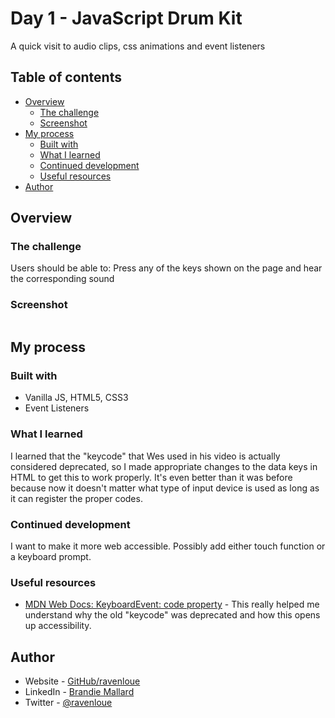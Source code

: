 # Day 1 - JavaScript Drum Kit

A quick visit to audio clips, css animations and event listeners

## Table of contents

- [Overview](#overview)
  - [The challenge](#the-challenge)
  - [Screenshot](#screenshot)
- [My process](#my-process)
  - [Built with](#built-with)
  - [What I learned](#what-i-learned)
  - [Continued development](#continued-development)
  - [Useful resources](#useful-resources)
- [Author](#author)


## Overview

### The challenge

Users should be able to:
Press any of the keys shown on the page and hear the corresponding sound


### Screenshot

![]()


## My process

### Built with

- Vanilla JS, HTML5, CSS3
- Event Listeners

### What I learned

I learned that the "keycode" that Wes used in his video is actually considered deprecated, so I made appropriate changes to the data keys in HTML to get this to work properly. It's even better than it was before because now it doesn't matter what type of input device is used as long as it can register the proper codes. 

### Continued development

I want to make it more web accessible. Possibly add either touch function or a keyboard prompt. 

### Useful resources

- [MDN Web Docs: KeyboardEvent: code property](https://developer.mozilla.org/en-US/docs/Web/API/KeyboardEvent/code) - This really helped me understand why the old "keycode" was deprecated and how this opens up accessibility. 


## Author

- Website - [GitHub/ravenloue](https://github.com/ravenloue)
- LinkedIn - [Brandie Mallard](https://www.linkedin.com/in/brandie-mallard-0554aa219/)
- Twitter - [@ravenloue](https://www.twitter.com/ravenloue)